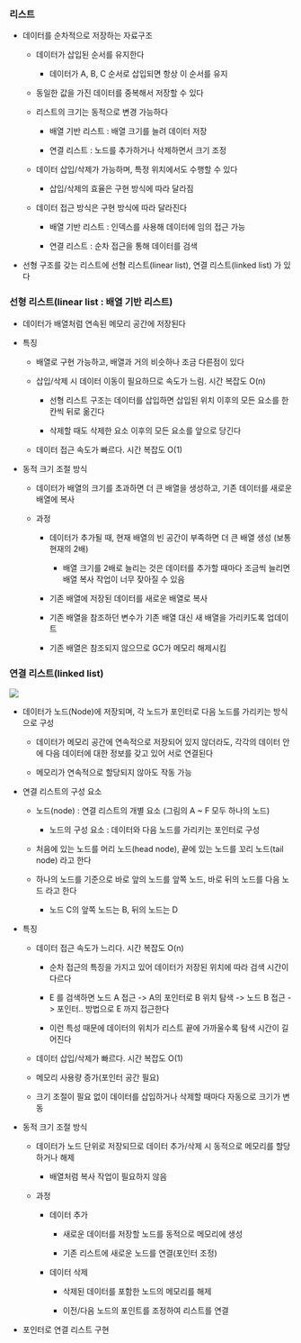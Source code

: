 ### 리스트

* 데이터를 순차적으로 저장하는 자료구조

    - 데이터가 삽입된 순서를 유지한다

        - 데이터가 A, B, C 순서로 삽입되면 항상 이 순서를 유지

    - 동일한 값을 가진 데이터를 중복해서 저장할 수 있다

    - 리스트의 크기는 동적으로 변경 가능하다

        - 배열 기반 리스트 : 배열 크기를 늘려 데이터 저장

        - 연결 리스트 : 노드를 추가하거나 삭제하면서 크기 조정

    - 데이터 삽입/삭제가 가능하며, 특정 위치에서도 수행할 수 있다

        - 삽입/삭제의 효율은 구현 방식에 따라 달라짐

    - 데이터 접근 방식은 구현 방식에 따라 달라진다

        - 배열 기반 리스트 : 인덱스를 사용해 데이터에 임의 접근 가능

        - 연결 리스트 : 순차 접근을 통해 데이터를 검색

* 선형 구조를 갖는 리스트에 선형 리스트(linear list), 연결 리스트(linked list) 가 있다

### 선형 리스트(linear list : 배열 기반 리스트)

* 데이터가 배열처럼 연속된 메모리 공간에 저장된다

* 특징

    - 배열로 구현 가능하고, 배열과 거의 비슷하나 조금 다른점이 있다

    - 삽입/삭제 시 데이터 이동이 필요하므로 속도가 느림. 시간 복잡도 O(n)

        - 선형 리스트 구조는 데이터를 삽입하면 삽입된 위치 이후의 모든 요소를 한칸씩 뒤로 옮긴다

        - 삭제할 때도 삭제한 요소 이후의 모든 요소를 앞으로 당긴다

    - 데이터 접근 속도가 빠르다. 시간 복잡도 O(1)

* 동적 크기 조절 방식

    - 데이터가 배열의 크기를 초과하면 더 큰 배열을 생성하고, 기존 데이터를 새로운 배열에 복사

    - 과정

        - 데이터가 추가될 때, 현재 배열의 빈 공간이 부족하면 더 큰 배열 생성 (보통 현재의 2배)

            - 배열 크기를 2배로 늘리는 것은 데이터를 추가할 때마다 조금씩 늘리면 배열 복사 작업이 너무 잦아질 수 있음

        - 기존 배열에 저장된 데이터를 새로운 배열로 복사

        - 기존 배열을 참조하던 변수가 기존 배열 대신 새 배열을 가리키도록 업데이트

        - 기존 배열은 참조되지 않으므로 GC가 메모리 해제시킴 

### 연결 리스트(linked list)

<img src="https://github.com/user-attachments/assets/b9007420-99b4-441f-9f99-3f9e460dbdf5">

* 데이터가 노드(Node)에 저장되며, 각 노드가 포인터로 다음 노드를 가리키는 방식으로 구성

    - 데이터가 메모리 공간에 연속적으로 저장되어 있지 않더라도, 각각의 데이터 안에 다음 데이터에 대한 정보를 갖고 있어 서로 연결된다

    - 메모리가 연속적으로 할당되지 않아도 작동 가능

* 연결 리스트의 구성 요소

    - 노드(node) : 연결 리스트의 개별 요소 (그림의 A ~ F 모두 하나의 노드)

        - 노드의 구성 요소 : 데이터와 다음 노드를 가리키는 포인터로 구성

    - 처음에 있는 노드를 머리 노드(head node), 끝에 있는 노드를 꼬리 노드(tail node) 라고 한다

    - 하나의 노드를 기준으로 바로 앞의 노드를 앞쪽 노드, 바로 뒤의 노드를 다음 노드 라고 한다

        - 노드 C의 앞쪽 노드는 B, 뒤의 노드는 D

* 특징

    - 데이터 접근 속도가 느리다. 시간 복잡도 O(n)

        - 순차 접근의 특징을 가지고 있어 데이터가 저장된 위치에 따라 검색 시간이 다르다

        - E 를 검색하면 노드 A 접근 -> A의 포인터로 B 위치 탐색 -> 노드 B 접근 -> 포인터.. 방법으로 E 까지 접근한다

        - 이런 특성 때문에 데이터의 위치가 리스트 끝에 가까울수록 탐색 시간이 길어진다

    - 데이터 삽입/삭제가 빠르다. 시간 복잡도 O(1)

    - 메모리 사용량 증가(포인터 공간 필요)

    - 크기 조절이 필요 없이 데이터를 삽입하거나 삭제할 때마다 자동으로 크기가 변동

* 동적 크기 조절 방식

    - 데이터가 노드 단위로 저장되므로 데이터 추가/삭제 시 동적으로 메모리를 할당하거나 해제

        - 배열처럼 복사 작업이 필요하지 않음

    - 과정

        - 데이터 추가

            - 새로운 데이터를 저장할 노드를 동적으로 메모리에 생성

            - 기존 리스트에 새로운 노드를 연결(포인터 조정)

        - 데이터 삭제

            - 삭제된 데이터를 포함한 노드의 메모리를 해제

            - 이전/다음 노드의 포인트를 조정하여 리스트를 연결

* 포인터로 연결 리스트 구현

    ```java

    ```
